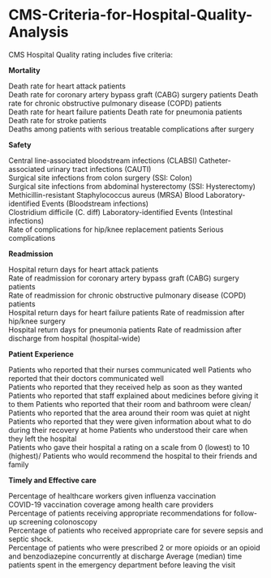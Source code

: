 # CMS-Criteria-for-Hospital-Quality-Analysis
CMS Hospital Quality rating includes five criteria:

**Mortality** 

Death rate for heart attack patients	
Death rate for coronary artery bypass graft (CABG) surgery patients	
Death rate for chronic obstructive pulmonary disease (COPD) patients	
Death rate for heart failure patients
Death rate for pneumonia patients	
Death rate for stroke patients	
Deaths among patients with serious treatable complications after surgery

**Safety**

Central line-associated bloodstream infections (CLABSI)	
Catheter-associated urinary tract infections (CAUTI)	
Surgical site infections from colon surgery (SSI: Colon)	
Surgical site infections from abdominal hysterectomy (SSI: Hysterectomy)	
Methicillin-resistant Staphylococcus aureus (MRSA) Blood Laboratory-identified Events (Bloodstream infections)	
Clostridium difficile (C. diff) Laboratory-identified Events (Intestinal infections)	
Rate of complications for hip/knee replacement patients	
Serious complications

**Readmission**

Hospital return days for heart attack patients	
Rate of readmission for coronary artery bypass graft (CABG) surgery patients	
Rate of readmission for chronic obstructive pulmonary disease (COPD) patients	
Hospital return days for heart failure patients	
Rate of readmission after hip/knee surgery	 
Hospital return days for pneumonia patients	
Rate of readmission after discharge from hospital (hospital-wide)	


**Patient Experience**

Patients who reported that their nurses communicated well
Patients who reported that their doctors communicated well	
Patients who reported that they received help as soon as they wanted	
Patients who reported that staff explained about medicines before giving it to them	
Patients who reported that their room and bathroom were clean/ Patients who reported that the area around their room was quiet at night	
Patients who reported that they were given information about what to do during their recovery at home
Patients who understood their care when they left the hospital	
Patients who gave their hospital a rating on a scale from 0 (lowest) to 10 (highest)/ Patients who would recommend the hospital to their friends and family

**Timely and Effective care**

Percentage of healthcare workers given influenza vaccination	
COVID-19 vaccination coverage among health care providers	
Percentage of patients receiving appropriate recommendations for follow-up screening colonoscopy	
Percentage of patients who received appropriate care for severe sepsis and septic shock.	
Percentage  of patients who were prescribed 2 or more opioids or an opioid and benzodiazepine concurrently at discharge	
Average (median) time patients spent in the emergency department before leaving the visit	
